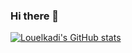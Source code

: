 ### Hi there 👋

[![Louelkadi's GitHub stats](https://github-readme-stats.vercel.app/api?username=louelkadi&show_icons=true&title_color=3ea6ff&text_color=c9d1d9&icon_color=1f6feb&bg_color=0d1117&include_all_commits=true&count_private=true)](https://github.com/louelkadi)

<!--

**louelkadi/louelkadi** is a ✨ _special_ ✨ repository because its `README.md` (this file) appears on your GitHub profile.

Here are some ideas to get you started:

- 🔭 I’m currently working on ...
- 🌱 I’m currently learning ...
- 👯 I’m looking to collaborate on ...
- 🤔 I’m looking for help with ...
- 💬 Ask me about ...
- 📫 How to reach me: ...
- 😄 Pronouns: ...
- ⚡ Fun fact: ...
-->
